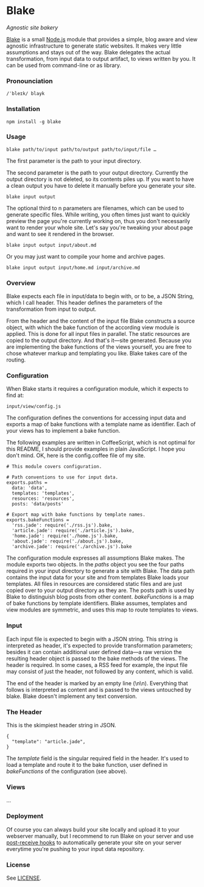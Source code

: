 # Blake
*Agnostic site bakery*

[Blake](http://michaelnisi.github.com/blake/) is a small [Node.js](http://nodejs.org/) module that provides a simple, blog aware and view agnostic infrastructure to generate static websites. It makes very little assumptions and stays out of the way. Blake delegates the actual transformation, from input data to output artifact, to views written by you. It can be used from command-line or as library.

### Pronounciation
    /ˈbleɪk/ blayk

### Installation
    npm install -g blake

### Usage
    blake path/to/input path/to/output path/to/input/file …

The first parameter is the path to your input directory.

The second parameter is the path to your output directory. Currently the output directory is not deleted, so its contents piles up. If you want to have a clean output you have to delete it manually before you generate your site.

    blake input output

The optional third to n parameters are filenames, which can be used to generate specific files. While writing, you often times just want to quickly preview the page you're currently working on, thus you don't necessarily want to render your whole site. Let's say you're tweaking your about page and want to see it rendered in the browser.

    blake input output input/about.md

Or you may just want to compile your home and archive pages.

    blake input output input/home.md input/archive.md

### Overview
Blake expects each file in input/data to begin with, or to be, a JSON String, which I call header. This header defines the parameters of the transformation from input to output. 

From the header and the content of the input file Blake constructs a source object, with which the bake function of the according view module is applied. This is done for all input files in parallel. The static resources are copied to the output directory. And that's it—site generated. Because you are implementing the bake functions of the views yourself, you are free to chose whatever markup and templating you like. Blake takes care of the routing.

### Configuration
When Blake starts it requires a configuration module, which it expects to find at:

    input/view/config.js

The configuration defines the conventions for accessing input data and exports a map of bake functions with a template name as identifier. Each of your views has to implement a bake function.

The following examples are written in CoffeeScript, which is not optimal for this README, I should provide examples in plain JavaScript. I hope you don't mind. OK, here is the config.coffee file of my site.

    # This module covers configuration.

    # Path conventions to use for input data.
    exports.paths =
      data: 'data',
      templates: 'templates',
      resources: 'resources',
      posts: 'data/posts'

    # Export map with bake functions by template names.
    exports.bakeFunctions =
      'rss.jade': require('./rss.js').bake,
      'article.jade': require('./article.js').bake,
      'home.jade': require('./home.js').bake,
      'about.jade': require('./about.js').bake,
      'archive.jade': require('./archive.js').bake

The configuration module expresses all assumptions Blake makes. The module exports two objects. In the *paths* object you see the four paths required in your input directory to generate a site with Blake. The data path contains the input data for your site and from templates Blake loads your templates. All files in resources are considered static files and are just copied over to your output directory as they are. The posts path is used by Blake to distinguish blog posts from other content. *bakeFunctions* is a map of bake functions by template identifiers. Blake assumes, templates and view modules are symmetric, and uses this map to route templates to views.

### Input
Each input file is expected to begin with a JSON string. This string is interpreted as header, it's expected to provide transformation parameters; besides it can contain additional user defined data—a raw version the resulting header object is passed to the bake methods of the views. The header is required. In some cases, a RSS feed for example, the input file may consist of just the header, not followed by any content, which is valid.

The end of the header is marked by an empty line (\n\n). Everything that follows is interpreted as content and is passed to the views untouched by blake. Blake doesn't implement any text conversion.

### The Header
This is the skimpiest header string in JSON.
 
	{
	  "template": "article.jade",
	}

The *template* field is the singular required field in the header. It's used to load a template and route it to the bake function, user defined in *bakeFunctions* of the configuration (see above).

### Views
…

### Deployment
Of course you can always build your site locally and upload it to your webserver manually, but I recommend to run Blake on your server and use [post-receive hooks](http://help.github.com/post-receive-hooks/) to automatically generate your site on your server everytime you're pushing to your input data repository.

### License
See [LICENSE](https://raw.github.com/michaelnisi/blake/master/LICENSE).




